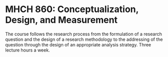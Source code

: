 # MHCH 860: Conceptualization, Design, and Measurement

The course follows the research process from the formulation of a research question and the design of a research methodology to the addressing of the question through the design of an appropriate analysis strategy. Three lecture hours a week.